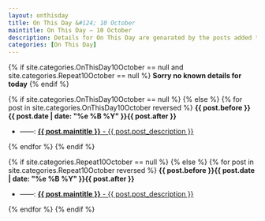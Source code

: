 ```yaml
---
layout: onthisday
title: On This Day &#124; 10 October
maintitle: On This Day — 10 October
description: Details for On This Day are genarated by the posts added to the website so the content is subject to changes/updates over time.
categories: [On This Day]
---
```


{% if site.categories.OnThisDay10October == null and site.categories.Repeat10October == null %}
<strong>Sorry no known details for today</strong>
{% endif %}

{% if site.categories.OnThisDay10October == null %}
{% else %}
{% for post in site.categories.OnThisDay10October reversed %}
<strong>{{ post.before }}{{ post.date | date: "%e %B %Y" }}{{ post.after }}</strong>
<ul>
<li> ——: <a class="{{ post.class }}" href="{{ post.url }}"><strong>{{ post.maintitle }}</strong> - {{ post.post_description }}</a></li>
</ul>
{% endfor %}
{% endif %}

{% if site.categories.Repeat10October == null %}
{% else %}
{% for post in site.categories.Repeat10October reversed %}
<strong>{{ post.before }}{{ post.date | date: "%e %B %Y" }}{{ post.after }}</strong>
<ul>
<li> ——: <a class="{{ post.class }}" href="{{ post.url }}"><strong>{{ post.maintitle }}</strong> - {{ post.post_description }}</a></li>
</ul>
{% endfor %}
{% endif %}
